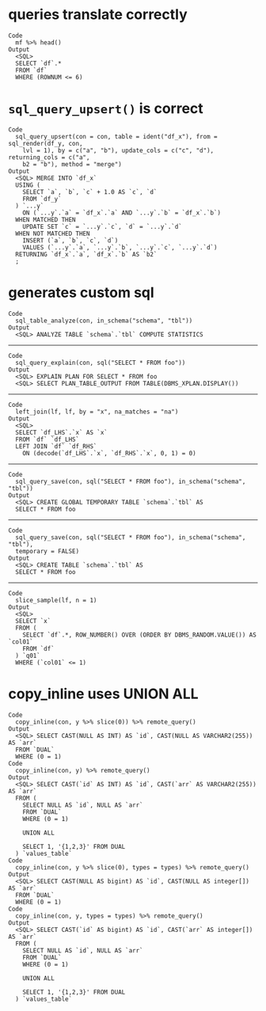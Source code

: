 # queries translate correctly

    Code
      mf %>% head()
    Output
      <SQL>
      SELECT `df`.*
      FROM `df`
      WHERE (ROWNUM <= 6)

# `sql_query_upsert()` is correct

    Code
      sql_query_upsert(con = con, table = ident("df_x"), from = sql_render(df_y, con,
        lvl = 1), by = c("a", "b"), update_cols = c("c", "d"), returning_cols = c("a",
        b2 = "b"), method = "merge")
    Output
      <SQL> MERGE INTO `df_x`
      USING (
        SELECT `a`, `b`, `c` + 1.0 AS `c`, `d`
        FROM `df_y`
      ) `...y`
        ON (`...y`.`a` = `df_x`.`a` AND `...y`.`b` = `df_x`.`b`)
      WHEN MATCHED THEN
        UPDATE SET `c` = `...y`.`c`, `d` = `...y`.`d`
      WHEN NOT MATCHED THEN
        INSERT (`a`, `b`, `c`, `d`)
        VALUES (`...y`.`a`, `...y`.`b`, `...y`.`c`, `...y`.`d`)
      RETURNING `df_x`.`a`, `df_x`.`b` AS `b2`
      ;

# generates custom sql

    Code
      sql_table_analyze(con, in_schema("schema", "tbl"))
    Output
      <SQL> ANALYZE TABLE `schema`.`tbl` COMPUTE STATISTICS

---

    Code
      sql_query_explain(con, sql("SELECT * FROM foo"))
    Output
      <SQL> EXPLAIN PLAN FOR SELECT * FROM foo
      <SQL> SELECT PLAN_TABLE_OUTPUT FROM TABLE(DBMS_XPLAN.DISPLAY())

---

    Code
      left_join(lf, lf, by = "x", na_matches = "na")
    Output
      <SQL>
      SELECT `df_LHS`.`x` AS `x`
      FROM `df` `df_LHS`
      LEFT JOIN `df` `df_RHS`
        ON (decode(`df_LHS`.`x`, `df_RHS`.`x`, 0, 1) = 0)

---

    Code
      sql_query_save(con, sql("SELECT * FROM foo"), in_schema("schema", "tbl"))
    Output
      <SQL> CREATE GLOBAL TEMPORARY TABLE `schema`.`tbl` AS
      SELECT * FROM foo

---

    Code
      sql_query_save(con, sql("SELECT * FROM foo"), in_schema("schema", "tbl"),
      temporary = FALSE)
    Output
      <SQL> CREATE TABLE `schema`.`tbl` AS
      SELECT * FROM foo

---

    Code
      slice_sample(lf, n = 1)
    Output
      <SQL>
      SELECT `x`
      FROM (
        SELECT `df`.*, ROW_NUMBER() OVER (ORDER BY DBMS_RANDOM.VALUE()) AS `col01`
        FROM `df`
      ) `q01`
      WHERE (`col01` <= 1)

# copy_inline uses UNION ALL

    Code
      copy_inline(con, y %>% slice(0)) %>% remote_query()
    Output
      <SQL> SELECT CAST(NULL AS INT) AS `id`, CAST(NULL AS VARCHAR2(255)) AS `arr`
      FROM `DUAL`
      WHERE (0 = 1)
    Code
      copy_inline(con, y) %>% remote_query()
    Output
      <SQL> SELECT CAST(`id` AS INT) AS `id`, CAST(`arr` AS VARCHAR2(255)) AS `arr`
      FROM (
        SELECT NULL AS `id`, NULL AS `arr`
        FROM `DUAL`
        WHERE (0 = 1)
      
        UNION ALL
      
        SELECT 1, '{1,2,3}' FROM DUAL
      ) `values_table`
    Code
      copy_inline(con, y %>% slice(0), types = types) %>% remote_query()
    Output
      <SQL> SELECT CAST(NULL AS bigint) AS `id`, CAST(NULL AS integer[]) AS `arr`
      FROM `DUAL`
      WHERE (0 = 1)
    Code
      copy_inline(con, y, types = types) %>% remote_query()
    Output
      <SQL> SELECT CAST(`id` AS bigint) AS `id`, CAST(`arr` AS integer[]) AS `arr`
      FROM (
        SELECT NULL AS `id`, NULL AS `arr`
        FROM `DUAL`
        WHERE (0 = 1)
      
        UNION ALL
      
        SELECT 1, '{1,2,3}' FROM DUAL
      ) `values_table`


